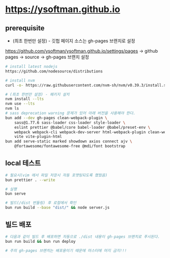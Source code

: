 # <https://ysoftman.github.io>

## prerequisite

- (최초 한번만 설정) - 깃헙 페이지 소스는 gh-pages 브랜치로 설정

https://github.com/ysoftman/ysoftman.github.io/settings/pages
-> github pages -> source -> gh-pages 브랜치 설정

```bash
# install latest nodejs
https://github.com/nodesource/distributions

# install nvm
curl -o- https://raw.githubusercontent.com/nvm-sh/nvm/v0.39.3/install.sh | bash

# (최초 한번만 설정) - 패키지 설치
nvm install --lts
nvm use --lts
nvm ls
# sass deprecation warning 문제가 있어 아래 버전을 사용해야 한다.
bun add --dev gh-pages clean-webpack-plugin \
    sass@1.77.6 sass-loader css-loader style-loader \
    eslint prettier @babel/core babel-loader @babel/preset-env \
    webpack webpack-cli webpack-dev-server html-webpack-plugin clean-webpack-plugin \
    vite vite-plugin-html
bun add serve-static marked showdown axios connect ajv \
    @fortawesome/fontawesome-free @mdi/font bootstrap
```

## local 테스트

```bash
# 필요시(vim 에서 파일 저장시 자동 포맷팅되도록 했뒀음)
bun prettier . --write

# 실행
bun serve

# 빌드(/dist 번들링) 후 로컬에서 확인
bun run build --base "dist/" && node server.js
```

## 빌드 배포

```bash
# 다음과 같이 빌드 후 배포하면 자동으로 ./dist 내용이 gh-pages 브랜치로 푸시된다.
bun run build && bun run deploy

# 주의 gh-pages 브랜치는 배포용이기 때문에 마스터에 머지 금지!!!
```
